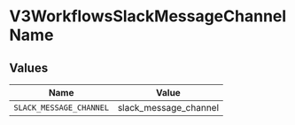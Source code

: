 # V3WorkflowsSlackMessageChannelName


## Values

| Name                    | Value                   |
| ----------------------- | ----------------------- |
| `SLACK_MESSAGE_CHANNEL` | slack_message_channel   |